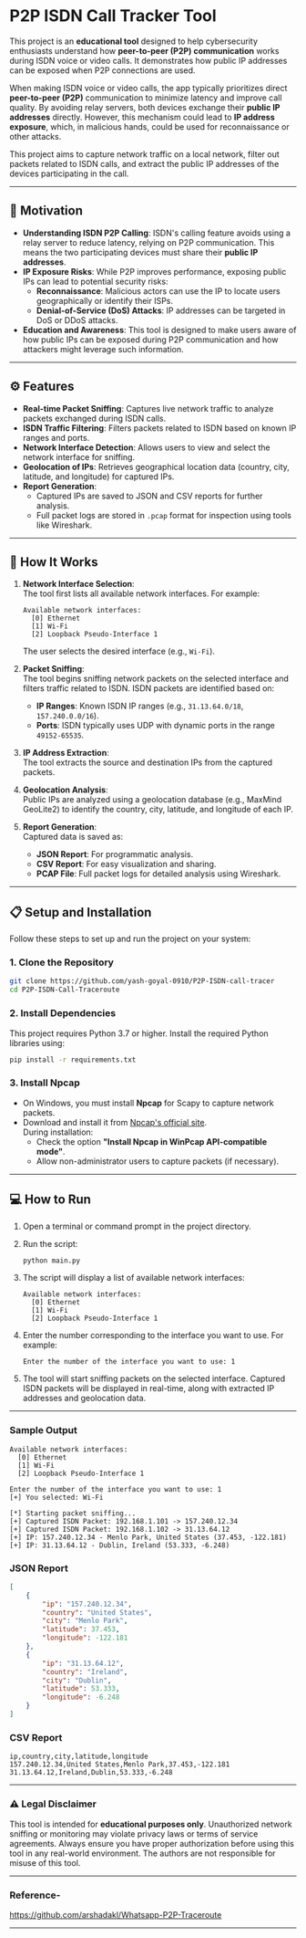 # **P2P ISDN Call Tracker Tool**

This project is an **educational tool** designed to help cybersecurity enthusiasts understand how **peer-to-peer (P2P) communication** works during ISDN voice or video calls. It demonstrates how public IP addresses can be exposed when P2P connections are used.  

When making ISDN voice or video calls, the app typically prioritizes direct **peer-to-peer (P2P)** communication to minimize latency and improve call quality. By avoiding relay servers, both devices exchange their **public IP addresses** directly. However, this mechanism could lead to **IP address exposure**, which, in malicious hands, could be used for reconnaissance or other attacks.

This project aims to capture network traffic on a local network, filter out packets related to ISDN calls, and extract the public IP addresses of the devices participating in the call.

---

## **🌟 Motivation**

- **Understanding ISDN P2P Calling**: ISDN's calling feature avoids using a relay server to reduce latency, relying on P2P communication. This means the two participating devices must share their **public IP addresses**.
- **IP Exposure Risks**: While P2P improves performance, exposing public IPs can lead to potential security risks:
  - **Reconnaissance**: Malicious actors can use the IP to locate users geographically or identify their ISPs.
  - **Denial-of-Service (DoS) Attacks**: IP addresses can be targeted in DoS or DDoS attacks.
- **Education and Awareness**: This tool is designed to make users aware of how public IPs can be exposed during P2P communication and how attackers might leverage such information.

---

## **⚙️ Features**

- **Real-time Packet Sniffing**: Captures live network traffic to analyze packets exchanged during ISDN calls.
- **ISDN Traffic Filtering**: Filters packets related to ISDN based on known IP ranges and ports.
- **Network Interface Detection**: Allows users to view and select the network interface for sniffing.
- **Geolocation of IPs**: Retrieves geographical location data (country, city, latitude, and longitude) for captured IPs.
- **Report Generation**:
  - Captured IPs are saved to JSON and CSV reports for further analysis.
  - Full packet logs are stored in `.pcap` format for inspection using tools like Wireshark.

---

## **🚀 How It Works**

1. **Network Interface Selection**:  
   The tool first lists all available network interfaces. For example:
   ```plaintext
   Available network interfaces:
     [0] Ethernet
     [1] Wi-Fi
     [2] Loopback Pseudo-Interface 1
   ```
   The user selects the desired interface (e.g., `Wi-Fi`).

2. **Packet Sniffing**:  
   The tool begins sniffing network packets on the selected interface and filters traffic related to ISDN. ISDN packets are identified based on:
   - **IP Ranges**: Known ISDN IP ranges (e.g., `31.13.64.0/18`, `157.240.0.0/16`).
   - **Ports**: ISDN typically uses UDP with dynamic ports in the range `49152-65535`.

3. **IP Address Extraction**:  
   The tool extracts the source and destination IPs from the captured packets.

4. **Geolocation Analysis**:  
   Public IPs are analyzed using a geolocation database (e.g., MaxMind GeoLite2) to identify the country, city, latitude, and longitude of each IP.

5. **Report Generation**:  
   Captured data is saved as:
   - **JSON Report**: For programmatic analysis.
   - **CSV Report**: For easy visualization and sharing.
   - **PCAP File**: Full packet logs for detailed analysis using Wireshark.

---

## **📋 Setup and Installation**

Follow these steps to set up and run the project on your system:

### **1. Clone the Repository**
```bash
git clone https://github.com/yash-goyal-0910/P2P-ISDN-call-tracer
cd P2P-ISDN-Call-Traceroute
```

### **2. Install Dependencies**
This project requires Python 3.7 or higher. Install the required Python libraries using:
```bash
pip install -r requirements.txt
```

### **3. Install Npcap**
- On Windows, you must install **Npcap** for Scapy to capture network packets.  
- Download and install it from [Npcap's official site](https://nmap.org/npcap/).  
  During installation:
  - Check the option **"Install Npcap in WinPcap API-compatible mode"**.
  - Allow non-administrator users to capture packets (if necessary).

---

## **💻 How to Run**

1. Open a terminal or command prompt in the project directory.

2. Run the script:
   ```bash
   python main.py
   ```

3. The script will display a list of available network interfaces:
   ```plaintext
   Available network interfaces:
     [0] Ethernet
     [1] Wi-Fi
     [2] Loopback Pseudo-Interface 1
   ```

4. Enter the number corresponding to the interface you want to use. For example:
   ```plaintext
   Enter the number of the interface you want to use: 1
   ```

5. The tool will start sniffing packets on the selected interface. Captured ISDN packets will be displayed in real-time, along with extracted IP addresses and geolocation data.

---


### **Sample Output**


```plaintext
Available network interfaces:
  [0] Ethernet
  [1] Wi-Fi
  [2] Loopback Pseudo-Interface 1

Enter the number of the interface you want to use: 1
[+] You selected: Wi-Fi

[*] Starting packet sniffing...
[+] Captured ISDN Packet: 192.168.1.101 -> 157.240.12.34
[+] Captured ISDN Packet: 192.168.1.102 -> 31.13.64.12
[+] IP: 157.240.12.34 - Menlo Park, United States (37.453, -122.181)
[+] IP: 31.13.64.12 - Dublin, Ireland (53.333, -6.248)
```

### **JSON Report**
```json
[
    {
        "ip": "157.240.12.34",
        "country": "United States",
        "city": "Menlo Park",
        "latitude": 37.453,
        "longitude": -122.181
    },
    {
        "ip": "31.13.64.12",
        "country": "Ireland",
        "city": "Dublin",
        "latitude": 53.333,
        "longitude": -6.248
    }
]
```

### **CSV Report**
```csv
ip,country,city,latitude,longitude
157.240.12.34,United States,Menlo Park,37.453,-122.181
31.13.64.12,Ireland,Dublin,53.333,-6.248
```

---

### **⚠️ Legal Disclaimer**

This tool is intended for **educational purposes only**. Unauthorized network sniffing or monitoring may violate privacy laws or terms of service agreements. Always ensure you have proper authorization before using this tool in any real-world environment. The authors are not responsible for misuse of this tool.

---

### **Reference-**

https://github.com/arshadakl/Whatsapp-P2P-Traceroute

---
